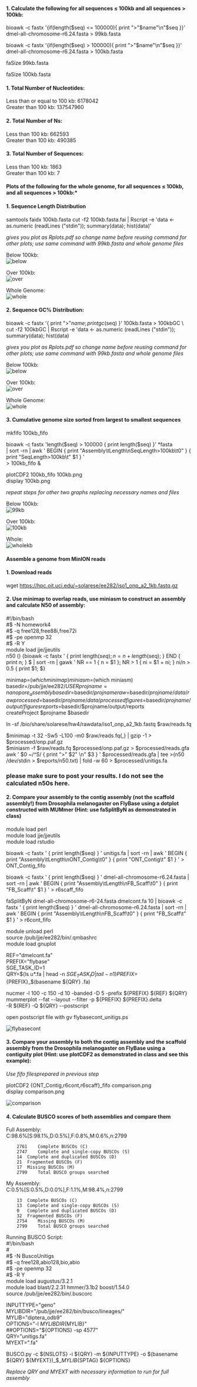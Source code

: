 #### 1.  Calculate the following for all sequences ≤ 100kb and all sequences > 100kb:  

bioawk -c fastx '{if(length($seq) <= 100000){ print ">"$name"\n"$seq }}' dmel-all-chromosome-r6.24.fasta > 99kb.fasta  

bioawk -c fastx '{if(length($seq) > 100000){ print ">"$name"\n"$seq }}' dmel-all-chromosome-r6.24.fasta > 100kb.fasta  

faSize 99kb.fasta  

faSize 100kb.fasta  

#### 1. Total Number of Nucleotides:  
Less than or equal to 100 kb: 6178042  
Greater than 100 kb: 137547960  

#### 2. Total Number of Ns:  
Less than 100 kb: 662593  
Greater than 100 kb: 490385  

#### 3. Total Number of Sequences:  
Less than 100 kb: 1863  
Greater than 100 kb: 7

#### Plots of the following for the whole genome, for all sequences ≤ 100kb, and all sequences > 100kb:*  

#### 1. Sequence Length Distribution  

samtools faidx 100kb.fasta
cut -f2 100kb.fasta.fai | Rscript -e 'data <- as.numeric (readLines ("stdin")); summary(data); hist(data)'  
  
_gives you plot as Rplots.pdf so change name before reusing command for other plots; use same command with 99kb.fasta and whole genome files_  

Below 100kb:  
![below](https://github.com/maarreol/EE282/blob/master/99seqlength.png)  

Over 100kb:  
![over](https://github.com/maarreol/EE282/blob/master/100seqlength.png)  

Whole Genome:  
![whole](https://github.com/maarreol/EE282/blob/master/wholeseqlength.PNG)

#### 2. Sequence GC% Distribution:  

bioawk -c fastx '{ print ">"$name; print gc($seq) }' 100kb.fasta > 100kbGC \  
cut -f2 100kbGC | Rscript -e 'data <- as.numeric (readLines ("stdin")); summary(data); hist(data)  

_gives you plot as Rplots.pdf so change name before reusing command for other plots; use same command with 99kb.fasta and whole genome files_  

Below 100kb:  
![below](https://github.com/maarreol/EE282/blob/master/99GC.png)  

Over 100kb:  
![over](https://github.com/maarreol/EE282/blob/master/100GC.png)  

Whole Genome:  
![whole](https://github.com/maarreol/EE282/blob/master/wholeGC.png)  

#### 3. Cumulative genome size sorted from largest to smallest sequences  

mkfifo 100kb_fifo

bioawk -c fastx 'length($seq) > 100000 { print length($seq) }' *fasta \
| sort -rn | awk ' BEGIN { print "Assembly\tLength\nSeqLength>100kb\t0" } { print "SeqLength>100kb\t" $1 } ' \
\> 100kb_fifo & 

plotCDF2 100kb_fifo 100kb.png  
display 100kb.png

_repeat steps for other two graphs replacing necessary names and files_  

Below 100kb:  
![99kb](https://github.com/maarreol/EE282/blob/master/99kb.PNG)  

Over 100kb:  
![100kb](https://github.com/maarreol/EE282/blob/master/100kb.PNG)  

Whole:  
![wholekb](https://github.com/maarreol/EE282/blob/master/wholekb.png)  

#### Assemble a genome from MinION reads  

#### 1. Download reads  
wget https://hpc.oit.uci.edu/~solarese/ee282/iso1_onp_a2_1kb.fastq.gz  

#### 2. Use minimap to overlap reads, use miniasm to construct an assembly and calculate N50 of assembly:  

\#!/bin/bash  
\#$ -N homework4  
\#$ -q free128,free88i,free72i  
\#$ -pe openmp 32  
\#$ -R Y  
module load jje/jjeutils  
n50 () {bioawk -c fastx ' { print length($seq); n=n+length($seq); } END { print n; } $
  | sort -rn   | gawk ' NR == 1 { n = $1 }; NR > 1 { ni = $1 + ni; } ni/n > 0.5 { print $1; $}

minimap=$(which minimap)  
miniasm=$(which miniasm)  
basedir=/pub/jje/ee282/$USER  
projname=nanopore_assembly  
basedir=$basedir/$projname  
raw=$basedir/$projname/data/raw  
processed=$basedir/$projname/data/processed  
figures=$basedir/$projname/output/figures  
reports=$basedir/$projname/output/reports  
createProject $projname $basedir  

ln -sf /bio/share/solarese/hw4/rawdata/iso1_onp_a2_1kb.fastq $raw/reads.fq  

$minimap -t 32 -Sw5 -L100 -m0 $raw/reads.fq{,} | gzip -1 > $processed/onp.paf.gz  
$miniasm -f $raw/reads.fq $processed/onp.paf.gz > $processed/reads.gfa  
awk ' $0 ~/^S/ { print ">" $2" \n" $3 } ' $processed/reads.gfa | tee >(n50 /dev/stdin > $reports/n50.txt) | fold -w 60 > $processed/unitigs.fa  

### please make sure to post your results. I do not see the calculated n50s here. 

#### 2. Compare your assembly to the contig assembly (not the scaffold assembly!) from Drosophila melanogaster on FlyBase using a dotplot constructed with MUMmer (Hint: use faSplitByN as demonstrated in class)  

module load perl  
module load jje/jjeutils  
module load rstudio  

bioawk -c fastx ' { print length($seq) } ' unitigs.fa   | sort -rn   | awk ' BEGIN { print "Assembly\tLength\nONT_Contig\t0" } { print "ONT_Contig\t" $1 } '   > ONT_Contig_fifo

bioawk -c fastx ' { print length($seq) } ' dmel-all-chromosome-r6.24.fasta   | sort -rn   | awk ' BEGIN { print "Assembly\tLength\nFB_Scaff\t0" } { print "FB_Scaff\t" $1 } ' > r6scaff_fifo  

faSplitByN dmel-all-chromosome-r6-24.fasta dmelcont.fa 10 | bioawk -c fastx ' { print length($seq) } ' dmel-all-chromosome-r6.24.fasta | sort -rn | awk ' BEGIN { print "Assembly\tLength\nFB_Scaff\t0" } { print "FB_Scaff\t" $1 } ' \> r6cont_fifo 

module unload perl  
source /pub/jje/ee282/bin/.qmbashrc  
module load gnuplot  

REF="dmelcont.fa"  
PREFIX="flybase"  
SGE_TASK_ID=1  
QRY=$(ls u*.fa | head -n $SGE_TASK_ID | tail -n 1)  
PREFIX=${PREFIX}_$(basename ${QRY} .fa)  

nucmer -l 100 -c 150 -d 10 -banded -D 5 -prefix ${PREFIX} ${REF} ${QRY}
mummerplot --fat --layout --filter -p ${PREFIX} ${PREFIX}.delta \
  -R ${REF} -Q ${QRY} --postscript  

open postscript file with gv flybasecont_unitigs.ps  

![flybasecont](https://github.com/maarreol/EE282/blob/master/flybasecont_unitigs.png)  

#### 3. Compare your assembly to both the contig assembly and the scaffold assembly from the Drosophila melanogaster on FlyBase using a contiguity plot (Hint: use plotCDF2 as demonstrated in class and see this example):  

_Use fifo filesprepared in previous step_ 

plotCDF2 {ONT_Contig,r6cont,r6scaff}_fifo comparison.png  
display comparison.png  

![comparison](https://github.com/maarreol/EE282/blob/master/r6.png)

#### 4. Calculate BUSCO scores of both assemblies and compare them

Full Assembly:  
C:98.6%[S:98.1%,D:0.5%],F:0.8%,M:0.6%,n:2799

        2761    Complete BUSCOs (C)
        2747    Complete and single-copy BUSCOs (S)
        14	Complete and duplicated BUSCOs (D)
        21	Fragmented BUSCOs (F)
        17	Missing BUSCOs (M)
        2799    Total BUSCO groups searched

My Assembly:  
C:0.5%[S:0.5%,D:0.0%],F:1.1%,M:98.4%,n:2799

        13	Complete BUSCOs (C)
        13	Complete and single-copy BUSCOs (S)
        0	Complete and duplicated BUSCOs (D)
        32	Fragmented BUSCOs (F)
        2754    Missing BUSCOs (M)
        2799    Total BUSCO groups searched

Running BUSCO Script:  
\#!/bin/bash  
\#  
\#$ -N BuscoUnitigs  
\#$ -q free128,abio128,bio,abio  
\#$ -pe openmp 32  
\#$ -R Y  
module load augustus/3.2.1  
module load blast/2.2.31 hmmer/3.1b2 boost/1.54.0  
source /pub/jje/ee282/bin/.buscorc  

INPUTTYPE="geno"  
MYLIBDIR="/pub/jje/ee282/bin/busco/lineages/"  
MYLIB="diptera_odb9"  
OPTIONS="-l ${MYLIBDIR}${MYLIB}"  
##OPTIONS="${OPTIONS} -sp 4577"  
QRY="unitigs.fa"  
MYEXT=".fa"  

BUSCO.py -c ${NSLOTS} -i ${QRY} -m ${INPUTTYPE} -o $(basename ${QRY} ${MYEXT})_$_${MYLIB}${SPTAG} ${OPTIONS}  

_Replace QRY and MYEXT with necessary information to run for full assembly_


